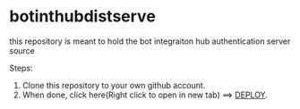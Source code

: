 # botinthubdistserve

this repository is meant to hold the bot integraiton hub authentication server source

Steps:
1) Clone this repository to your own github account. 
2) When done, click here(Right click to open in new tab) ==> [DEPLOY](https://sap-devops-userform-cheerful-quoll-uz.mybluemix.net/).

